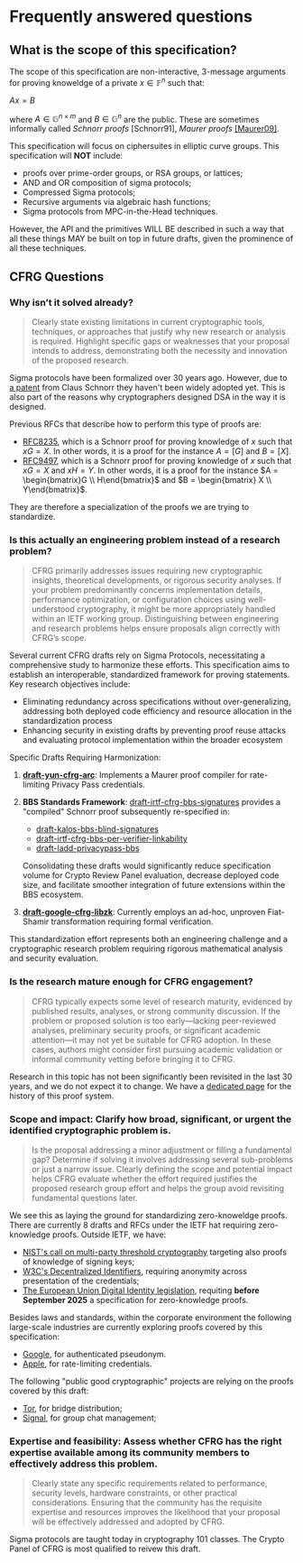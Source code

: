 # Frequently answered questions

## What is the scope of this specification?

The scope of this specification are non-interactive, 3-message arguments for proving knoweldge of a private $x \in \mathbb{F}^n$ such that:

$Ax = B$

where $A \in \mathbb{G}^{n \times m}$ and $B \in \mathbb{G}^n$ are the public. These are sometimes informally called _Schnorr proofs_ [Schnorr91], _Maurer proofs_ [[Maurer09]](https://crypto-test.ethz.ch/publications/files/Maurer09.pdf).

This specification will focus on ciphersuites in elliptic curve groups.
This specification will **NOT** include:
- proofs over prime-order groups, or RSA groups, or lattices;
- AND and OR composition of sigma protocols;
- Compressed Sigma protocols;
- Recursive arguments via algebraic hash functions;
- Sigma protocols from MPC-in-the-Head techniques.

However, the API and the primitives WILL BE described in such a way that all these things MAY be built on top in future drafts, given the prominence of all these techniques.

## CFRG Questions

### Why isn’t it solved already?

> Clearly state existing limitations in current cryptographic tools, techniques, or approaches that justify why new research or analysis is required. Highlight specific gaps or weaknesses that your proposal intends to address, demonstrating both the necessity and innovation of the proposed research.

Sigma protocols have been formalized over 30 years ago. However, due to [a patent](https://patents.google.com/patent/US4995082A/en) from Claus Schnorr they haven't been widely adopted yet. This is also part of the reasons why cryptographers designed DSA in the way it is designed.

Previous RFCs that describe how to perform this type of proofs are:
- [RFC8235](https://datatracker.ietf.org/doc/html/rfc8235), which is a Schnorr proof for proving knowledge of $x$ such that $xG = X$. In other words, it is a proof for the instance $A = [G]$ and $B = [X]$.
- [RFC9497](https://datatracker.ietf.org/doc/html/rfc9497#section-2.2), which is a Schnorr proof for proving knowledge of $x$ such that $xG = X$ and $x H = Y$. In other words, it is a proof for the instance $A = \begin{bmatrix}G \\ H\end{bmatrix}$ and $B = \begin{bmatrix} X \\ Y\end{bmatrix}$.

They are therefore a specialization of the proofs we are trying to standardize.

### Is this actually an engineering problem instead of a research problem?

> CFRG primarily addresses issues requiring new cryptographic insights, theoretical developments, or rigorous security analyses. If your problem predominantly concerns implementation details, performance optimization, or configuration choices using well-understood cryptography, it might be more appropriately handled within an IETF working group. Distinguishing between engineering and research problems helps ensure proposals align correctly with CFRG’s scope.

Several current CFRG drafts rely on Sigma Protocols, necessitating a comprehensive study to harmonize these efforts. This specification aims to establish an interoperable, standardized framework for proving statements. Key research objectives include:

- Eliminating redundancy across specifications without over-generalizing, addressing both deployed code efficiency and resource allocation in the standardization process
- Enhancing security in existing drafts by preventing proof reuse attacks and evaluating protocol implementation within the broader ecosystem

Specific Drafts Requiring Harmonization:

1. **[draft-yun-cfrg-arc](https://datatracker.ietf.org/doc/draft-yun-cfrg-arc/)**: Implements a Maurer proof compiler for rate-limiting Privacy Pass credentials.

2. **BBS Standards Framework**: [draft-irtf-cfrg-bbs-signatures](https://datatracker.ietf.org/doc/draft-irtf-cfrg-bbs-signatures/) provides a "compiled" Schnorr proof subsequently re-specified in:
   - [draft-kalos-bbs-blind-signatures](https://datatracker.ietf.org/doc/draft-kalos-bbs-blind-signatures/)
   - [draft-irtf-cfrg-bbs-per-verifier-linkability](https://datatracker.ietf.org/doc/draft-irtf-cfrg-bbs-per-verifier-linkability/)
   - [draft-ladd-privacypass-bbs](https://datatracker.ietf.org/doc/draft-ladd-privacypass-bbs/)

   Consolidating these drafts would significantly reduce specification volume for Crypto Review Panel evaluation, decrease deployed code size, and facilitate smoother integration of future extensions within the BBS ecosystem.

3. **[draft-google-cfrg-libzk](https://datatracker.ietf.org/doc/draft-google-cfrg-libzk/)**: Currently employs an ad-hoc, unproven Fiat-Shamir transformation requiring formal verification.

This standardization effort represents both an engineering challenge and a cryptographic research problem requiring rigorous mathematical analysis and security evaluation.

### Is the research mature enough for CFRG engagement?

> CFRG typically expects some level of research maturity, evidenced by published results, analyses, or strong community discussion. If the problem or proposed solution is too early—lacking peer-reviewed analyses, preliminary security proofs, or significant academic attention—it may not yet be suitable for CFRG adoption. In these cases, authors might consider first pursuing academic validation or informal community vetting before bringing it to CFRG.

Research in this topic has not been significantly been revisited in the last 30 years, and we do not expect it to change. We have a [dedicated page](https://sigma.zkproof.org/history) for the history of this proof system.

### Scope and impact: Clarify how broad, significant, or urgent the identified cryptographic problem is.

> Is the proposal addressing a minor adjustment or filling a fundamental gap? Determine if solving it involves addressing several sub-problems or just a narrow issue​. Clearly defining the scope and potential impact helps CFRG evaluate whether the effort required justifies the proposed research group effort and helps the group avoid revisiting fundamental questions later.

We see this as laying the ground for standardizing zero-knoweldge proofs. There are currently 8 drafts and RFCs under the IETF hat requiring zero-knowledge proofs.
Outside IETF, we have:
- [NIST's call on multi-party threshold cryptography](https://csrc.nist.gov/projects/threshold-cryptography) targeting also proofs of knowledge of signing keys;
- [W3C's Decentralized Identifiers](https://www.w3.org/TR/did-1.0/), requiring anonymity across presentation of the credentials;
- [The European Union Digital Identity legislation](https://github.com/eu-digital-identity-wallet/eudi-doc-architecture-and-reference-framework/blob/main/docs/discussion-topics/g-zero-knowledge-proof.md), requiting **before September 2025** a specification for zero-knowledge proofs.

Besides laws and standards, within the corporate environment the following large-scale industries are currently exploring proofs covered by this specification:
- [Google](https://github.com/SamuelSchlesinger/authenticated-pseudonyms/blob/dev/combined/design/Private_BBS_Security.pdf), for authenticated pseudonym.
- [Apple](https://github.com/chris-wood/draft-arc/blob/main/draft-yun-cfrg-arc.md), for rate-limiting credentials.

The following "public good cryptographic" projects are relying on the proofs covered by this draft:
- [Tor](https://gitlab.torproject.org/tpo/anti-censorship/lox/-/tree/main/crates/lox-library?ref_type=heads), for bridge distribution;
- [Signal](https://github.com/signalapp/libsignal/blob/main/rust/poksho/), for group chat management;


### Expertise and feasibility: Assess whether CFRG has the right expertise available among its community members to effectively address this problem.

> Clearly state any specific requirements related to performance, security levels, hardware constraints, or other practical considerations. Ensuring that the community has the requisite expertise and resources improves the likelihood that your proposal will be effectively addressed and adopted by CFRG.


Sigma protocols are taught today in cryptography 101 classes. The Crypto Panel of CFRG is most qualified to reivew this draft.